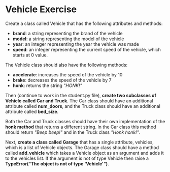# Vehicle Exercise
Create a class called Vehicle that has the following attributes and methods:

- **brand**: a string representing the brand of the vehicle
- **model**: a string representing the model of the vehicle
- **year**: an integer representing the year the vehicle was made
- **speed**: an integer representing the current speed of the vehicle, which starts at 0 value.

The Vehicle class should also have the following methods:

- **accelerate**: increases the speed of the vehicle by 10
- **brake**: decreases the speed of the vehicle by 7
- **honk**: returns the string *"HONK!"*

Then (continue to work in the student.py file), **create two subclasses of Vehicle called Car and Truck**. The Car class should have an additional attribute called **num_doors**, and the Truck class should have an additional attribute called **bed_size**. 

Both the Car and Truck classes should have their own implementation of the **honk method** that returns a different string. In the Car class this method should return *"Beep beep!"* and in the Truck class *"Honk honk!"*.

Next, **create a class called Garage** that has a single attribute, vehicles, which is a list of Vehicle objects. The Garage class should have a method called **add_vehicle** which takes a Vehicle object as an argument and adds it to the vehicles list. If the argument is not of type Vehicle then raise a **TypeError("The object is not of type 'Vehicle'")**.
